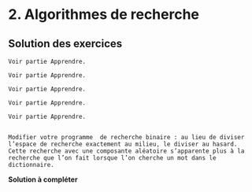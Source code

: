 # 2. Algorithmes de recherche

## Solution des exercices

````{exercise} 
Voir partie Apprendre.
````
````{exercise} 
Voir partie Apprendre.
````
````{exercise} 
Voir partie Apprendre.
````
````{exercise} 
Voir partie Apprendre.
````
````{exercise} 
Voir partie Apprendre.
````

```{exercise} Recherche binaire aléatoire 🔌

Modifier votre programme  de recherche binaire : au lieu de diviser l’espace de recherche exactement au milieu, le diviser au hasard. Cette recherche avec une composante aléatoire s’apparente plus à la recherche que l’on fait lorsque l’on cherche un mot dans le dictionnaire.  

```

**Solution à compléter**

